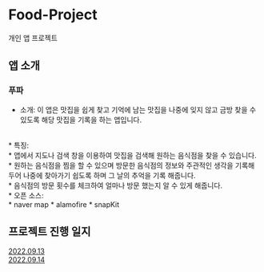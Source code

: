 # Food-Project
개인 앱 프로젝트

## 앱 소개
### 푸파

* 소개: 이 앱은 맛집을 쉽게 찾고 기억에 남는 맛집을 나중에 잊지 않고 금방 찾을 수 있도록 해당 맛집을 기록을 하는 앱입니다.
<br/>
* 특징:
<br/>
  * 앱에서 지도나 검색 창을 이용하여 맛집을 검색해 원하는 음식점을 찾을 수 있습니다.
  <br/>
  * 원하는 음식점을 찜을 할 수 있으며 방문한 음식점의 정보와 주관적인 생각을 기록해두어 나중에 찾아가기 쉽도록 하며 그 날의 추억을 기록 해줍니다.
  <br/>
  * 음식점의 방문 횟수를 체크하여 얼마나 방문 했는지 알 수 있게 해줍니다.
  <br/>
* 오픈 소스:
<br/>
  * naver map
  * alamofire
  * snapKit



## 프로젝트 진행 일지
[2022.09.13](https://www.notion.so/2022-09-13-1156c087f9554991a51663063ce7d2f9)
<br/>
[2022.09.14](https://www.notion.so/2022-09-14-3a283c81682049ea811d0aa474ab495e)
